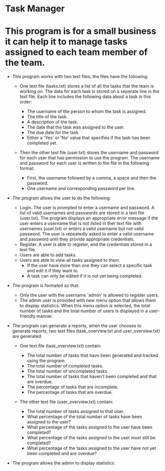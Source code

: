 # Task Manager

# This program is for a small business it can help it to manage tasks assigned to each team member of the team.

* This program works with two text files, the files have the following:
    
    * One text file (tasks.txt) stores a list of all the tasks that the team is working on. The data for each task is stored on a seperate line in         the text file. Each line includes the following data about a task in this order:
      
      * The username of the person to whom the task is assigned.
      * The title of the task.
      * A description of the task.
      * The date that the task was assigned to the user. 
      * The due date for the task.
      * Either a 'Yes' or 'No' value that specifies if the task has been completed yet.
   
   * Then the other text file (user.txt) stores the username and password for each user that has permission to use the program. The username and          password for each user is written to the file in the following format:
      
      * First, the username followed by a comma, a space and then the password.
      * One username and corresponding password per line.

* The program allows the user to do the following:
  
  * Login. The user is prompted to enter a username and password. A list of valid usernames and passwords are stored in a text file (user.txt). The       program displays an appropriate error message if the user enters a username that is not listed in ther text file with usernames (user.txt) or         enters a valid username but not valid password. The user is repeatedly asked to enter a valid username and password until they provide               appropriate credentials.
  * Register. A user is able to register, and the credentials stored in a text file.
  * Users are able to add tasks.
  * Users are able to view all tasks assigned to them.
    * If the user have more than one they can select a specific task and edit it if they want to.
    * A task can only be edited if it is not yet being completed.

* The program is formated so that:
  
  * Only the user with the username 'admin' is allowed to register users.
  * The admin user is provided with new menu option that allows them to display statistics. When this menu option is selected, the total number of      tasks and the total number of users is displayed in a user-friendly manner.

* The program can generate a reports, when the user chooses to generate reports, two text files (task_overview.txt and user_overview.txt) are         generated.

  * One text file (task_overview.txt) contain:
    * The total number of tasks that have been generated and tracked using the program.
    * The total number of completed tasks.
    * The total number of uncompleted tasks.
    * The total number of tasks that haven't been completed and that are overdue.
    * The percentage of tasks that are incomplete.
    * The percentage of tasks that are overdue.
    
  * The other text file (user_overview.txt) contain:
    * The total number of tasks assigned to that user.
    * What percentage of the total number of tasks have been assigned to the user?
    * What percentage of the tasks assigned to the user have been completed?
    * What percentage of the tasks assigned to the user must still be completed?
    * What percentage of the tasks assigned to the user have not yet been completed and are overdue?
    
 * The program allows the admin to display statistics.
